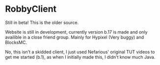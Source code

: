 # RobbyClient
Still in beta! This is the older source.

Website is still in development, currently version b.17 is made and only availible in a close friend group. Mainly for Hypixel (Very buggy) and BlocksMC.

No, this isn't a skidded client, I just used Nefarious' original TUT videos to get me started (b.1), as when I initially made this, I didn't know much Java.

